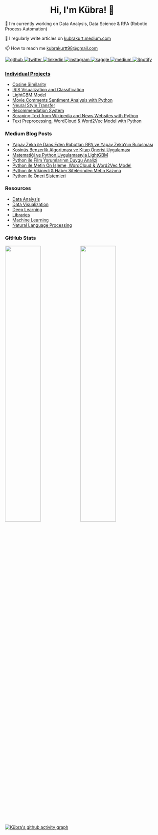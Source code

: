 <h1 align="center"> Hi, I'm Kübra! 👋 </h1>

🔭 I’m currently working on Data Analysis, Data Science & RPA (Robotic Process Automation)

📝 I regularly write articles on [kubrakurt.medium.com](https://kubrakurt.medium.com/) </p>

📫 How to reach me <a href = "mailto: kubrakurtt98@gmail.com">kubrakurtt98@gmail.com </a>

<div align="left">
   
   <a href="https://github.com/kubrakurt" target="_blank">
      <img src=https://img.shields.io/badge/github-%2324292e.svg?&style=for-the-badge&logo=github&logoColor=white alt=github style="margin-bottom: 5px;" />
   </a>
   <a href="https://twitter.com/kubrakurtk" target="_blank">
      <img src=https://img.shields.io/badge/twitter-%2300acee.svg?&style=for-the-badge&logo=twitter&logoColor=white alt=twitter style="margin-bottom: 5px;" />
   </a>
   <a href="https://linkedin.com/in/kubrakurtk" target="_blank">
      <img src=https://img.shields.io/badge/linkedin-%231E77B5.svg?&style=for-the-badge&logo=linkedin&logoColor=white alt=linkedin style="margin-bottom: 5px;" />
   </a>
   <a href="https://instagram.com/kubrakurtk" target="_blank">
      <img src=https://img.shields.io/badge/instagram-%23000000.svg?&style=for-the-badge&logo=instagram&logoColor=white alt=instagram style="margin-bottom: 5px;" />
   </a>
   <a href="https://www.kaggle.com/kubrakurt" target="_blank">
      <img src=https://img.shields.io/badge/kaggle-%2344BAE8.svg?&style=for-the-badge&logo=kaggle&logoColor=white alt=kaggle style="margin-bottom: 5px;" />
   </a>
   <a href="https://kubrakurt.medium.com" target="_blank">
      <img src=https://img.shields.io/badge/medium-%23292929.svg?&style=for-the-badge&logo=medium&logoColor=white alt=medium style="margin-bottom: 5px;" />
   </a>  
   <a href="https://open.spotify.com/user/kubrakurtk?si=22f4465065de4c36">
      <img src="https://img.shields.io/badge/Spotify-1ED760?&style=for-the-badge&logo=spotify&logoColor=white" alt=Spotify style="margin-bottom: 5px;" />
   
</div>

<h3 align="left">Individual Projects</h3>

- [Cosine Similarity](https://github.com/kubrakurt/cosine_similarity)
- [IRIS Visualization and Classification](https://github.com/kubrakurt/iris_visualization_and_classification)
- [LightGBM Model](https://github.com/kubrakurt/lightgbm_model)
- [Movie Comments Sentiment Analysis with Python](https://github.com/kubrakurt/turkish_movie_sentiment_analysis)   
- [Neural Style Transfer ](https://github.com/kubrakurt/neural_style_transfer)
- [Recommendation System](https://github.com/kubrakurt/recommendation_systems)
- [Scraping Text from Wikipedia and News Websites with Python](https://github.com/kubrakurt/python_text_scraping)
- [Text Preprocessing, WordCloud & Word2Vec Model with Python](https://github.com/kubrakurt/word2vec_model)

<h3 align="left">Medium Blog Posts</h3>
   
- [Yapay Zeka ile Dans Eden Robotlar: RPA ve Yapay Zeka’nın Buluşması](https://kubrakurt.medium.com/yapay-zeka-ile-dans-eden-robotlar-rpa-ve-yapay-zekan%C4%B1n-bulu%C5%9Fmas%C4%B1-9571b21e5b6c)
- [Kosinüs Benzerlik Algoritması ve Kitap Önerisi Uygulaması](https://medium.com/deeplab-tech/kosinüs-benzerlik-algoritması-ve-kitap-önerileri-5123cf7c54c1)   
- [Matematiği ve Python Uygulamasıyla LightGBM](https://medium.com/kaveai/matematiği-ve-python-uygulamasıyla-lightgbm-hafif-gradyan-artırma-makinesi-18d2f12e7870) 
- [Python ile Film Yorumlarının Duygu Analizi](https://medium.com/deeplab-tech/python-ile-film-yorumlarının-duygu-analizi-250870ee175c) 
- [Python ile Metin Ön İşleme, WordCloud & Word2Vec Model](https://medium.com/deeplab-tech/python-ile-metin-ön-i̇şleme-wordcloud-word2vec-model-87b3e84abdfd)    
- [Python ile Vikipedi & Haber Sitelerinden Metin Kazıma](https://medium.com/deeplab-tech/python-ile-vikipedi-haber-sitelerinden-metin-kazıma-7a64f2e0e3a2) 
- [Python ile Öneri Sistemleri](https://medium.com/kaveai/öneri-sistemleri-recommendation-systems-9c4d981d1750)

<h3 align="left">Resources</h3>
   
- [Data Analysis](https://github.com/kubrakurt/data_analysis_resources)
- [Data Visualization](https://github.com/kubrakurt/data_visualization_resources)
- [Deep Learning](https://github.com/kubrakurt/deep_learning_resources)
- [Libraries](https://github.com/kubrakurt/libraries)
- [Machine Learning](https://github.com/kubrakurt/machine_learning_resources)
- [Natural Language Processing](https://github.com/kubrakurt/natural_language_processing_resources)


<h3 align="left">GitHub Stats</h3>

<p align="left">
   <img width="48%" src="https://github-readme-stats.vercel.app/api?username=kubrakurt&show_icons=true&theme=tokyonight" />
   <img width="48%" src="https://github-readme-streak-stats.herokuapp.com/?user=kubrakurt&theme=tokyonight" />
   
   [![Kübra's github activity graph](https://activity-graph.herokuapp.com/graph?username=kubrakurt&theme=react-dark)](https://git.io/kubrakurt)
</p>
